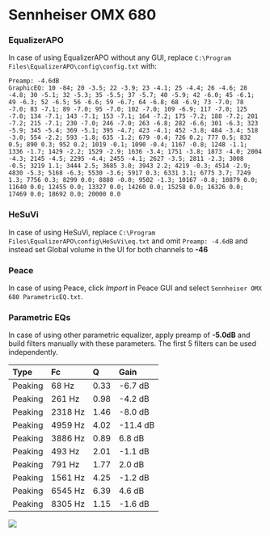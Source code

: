 # Sennheiser OMX 680

### EqualizerAPO
In case of using EqualizerAPO without any GUI, replace `C:\Program Files\EqualizerAPO\config\config.txt`
with:
```
Preamp: -4.6dB
GraphicEQ: 10 -84; 20 -3.5; 22 -3.9; 23 -4.1; 25 -4.4; 26 -4.6; 28 -4.8; 30 -5.1; 32 -5.3; 35 -5.5; 37 -5.7; 40 -5.9; 42 -6.0; 45 -6.1; 49 -6.3; 52 -6.5; 56 -6.6; 59 -6.7; 64 -6.8; 68 -6.9; 73 -7.0; 78 -7.0; 83 -7.1; 89 -7.0; 95 -7.0; 102 -7.0; 109 -6.9; 117 -7.0; 125 -7.0; 134 -7.1; 143 -7.1; 153 -7.1; 164 -7.2; 175 -7.2; 188 -7.2; 201 -7.2; 215 -7.1; 230 -7.0; 246 -7.0; 263 -6.8; 282 -6.6; 301 -6.3; 323 -5.9; 345 -5.4; 369 -5.1; 395 -4.7; 423 -4.1; 452 -3.8; 484 -3.4; 518 -3.0; 554 -2.2; 593 -1.8; 635 -1.2; 679 -0.4; 726 0.2; 777 0.5; 832 0.5; 890 0.3; 952 0.2; 1019 -0.1; 1090 -0.4; 1167 -0.8; 1248 -1.1; 1336 -1.7; 1429 -2.2; 1529 -2.9; 1636 -3.4; 1751 -3.8; 1873 -4.0; 2004 -4.3; 2145 -4.5; 2295 -4.4; 2455 -4.1; 2627 -3.5; 2811 -2.3; 3008 -0.5; 3219 1.1; 3444 2.5; 3685 3.0; 3943 2.2; 4219 -0.3; 4514 -2.9; 4830 -5.3; 5168 -6.3; 5530 -3.6; 5917 0.3; 6331 3.1; 6775 3.7; 7249 1.3; 7756 0.3; 8299 0.0; 8880 -0.0; 9502 -1.3; 10167 -0.8; 10879 0.0; 11640 0.0; 12455 0.0; 13327 0.0; 14260 0.0; 15258 0.0; 16326 0.0; 17469 0.0; 18692 0.0; 20000 0.0
```

### HeSuVi
In case of using HeSuVi, replace `C:\Program Files\EqualizerAPO\config\HeSuVi\eq.txt` and omit `Preamp:
-4.6dB` and instead set Global volume in the UI for both channels to **-46**

### Peace
In case of using Peace, click *Import* in Peace GUI and select `Sennheiser OMX 680 ParametricEQ.txt`.

### Parametric EQs
In case of using other parametric equalizer, apply preamp of **-5.0dB** and build filters manually with
these parameters. The first 5 filters can be used independently.

| Type    | Fc      |    Q | Gain     |
|:--------|:--------|:-----|:---------|
| Peaking | 68 Hz   | 0.33 | -6.7 dB  |
| Peaking | 261 Hz  | 0.98 | -4.2 dB  |
| Peaking | 2318 Hz | 1.46 | -8.0 dB  |
| Peaking | 4959 Hz | 4.02 | -11.4 dB |
| Peaking | 3886 Hz | 0.89 | 6.8 dB   |
| Peaking | 493 Hz  | 2.01 | -1.1 dB  |
| Peaking | 791 Hz  | 1.77 | 2.0 dB   |
| Peaking | 1561 Hz | 4.25 | -1.2 dB  |
| Peaking | 6545 Hz | 6.39 | 4.6 dB   |
| Peaking | 8305 Hz | 1.15 | -1.6 dB  |

![](https://raw.githubusercontent.com/jaakkopasanen/AutoEq/master/results/headphonecom/sbaf-serious/Sennheiser%20OMX%20680/Sennheiser%20OMX%20680.png)